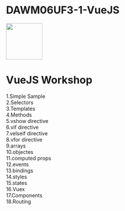 # DAWM06UF3-1-VueJS
<img src="https://vuejs.org/images/logo.png"  height="100">

<h1>VueJS Workshop</h1>

1.Simple Sample <br>
2.Selectors <br>
3.Templates <br>
4.Methods <br>
5.vshow directive <br>
6.vif directive <br>
7.velseif directive <br>
8.vfor directive <br>
9.arrays <br>
10.objectes <br>
11.computed props <br>
12.events <br>
13.bindings <br>
14.styles <br>
15.states <br>
16.Vuex <br>
17.Components <br>
18.Routing <br>
